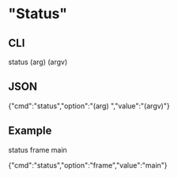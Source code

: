 # "Status"

## CLI

status \(arg\) \(argv\)

## JSON

{"cmd":"status","option":"\(arg\) ","value":"\(argv\)"}

## Example

status frame main

{"cmd":"status","option":"frame","value":"main"}



